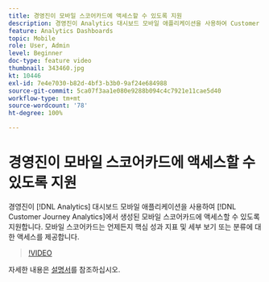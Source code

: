```yaml
---
title: 경영진이 모바일 스코어카드에 액세스할 수 있도록 지원
description: 경영진이 Analytics 대시보드 모바일 애플리케이션을 사용하여 Customer Journey Analytics에서 생성된 모바일 스코어카드에 액세스할 수 있도록 지원합니다. 모바일 스코어카드는 언제든지 핵심 성과 지표 및 세부 보기 또는 분류에 대한 액세스를 제공합니다.
feature: Analytics Dashboards
topic: Mobile
role: User, Admin
level: Beginner
doc-type: feature video
thumbnail: 343460.jpg
kt: 10446
exl-id: 7e4e7030-b82d-4bf3-b3b0-9af24e684988
source-git-commit: 5ca07f3aa1e080e9288b094c4c7921e11cae5d40
workflow-type: tm+mt
source-wordcount: '78'
ht-degree: 100%

---
```


# 경영진이 모바일 스코어카드에 액세스할 수 있도록 지원

경영진이 [!DNL Analytics] 대시보드 모바일 애플리케이션을 사용하여 [!DNL Customer Journey Analytics]에서 생성된 모바일 스코어카드에 액세스할 수 있도록 지원합니다. 모바일 스코어카드는 언제든지 핵심 성과 지표 및 세부 보기 또는 분류에 대한 액세스를 제공합니다.

>[!VIDEO](https://video.tv.adobe.com/v/343460/?quality=12&learn=on)

자세한 내용은 [설명서](https://experienceleague.adobe.com/docs/analytics-platform/using/cja-dashboards/set-up-execs.html?lang=ko)를 참조하십시오.
